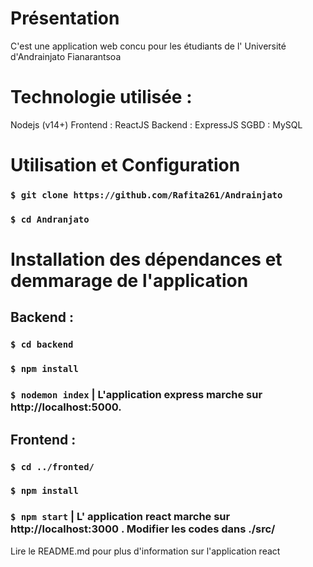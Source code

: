 # Présentation
C'est une application web concu pour les étudiants de l' Université d'Andrainjato Fianarantsoa

# Technologie utilisée :
Nodejs (v14+)
Frontend : ReactJS
Backend : ExpressJS
SGBD : MySQL

# Utilisation et Configuration

### `$ git clone https://github.com/Rafita261/Andrainjato`
### `$ cd Andranjato`

# Installation des dépendances et demmarage de l'application

## Backend :
### `$ cd backend`
### `$ npm install`
### `$ nodemon index` | L'application express marche sur http://localhost:5000.


## Frontend :
### `$ cd ../fronted/`
### `$ npm install`
### `$ npm start` | L' application react marche sur http://localhost:3000 . Modifier les codes dans ./src/
Lire le README.md pour plus d'information sur l'application react
